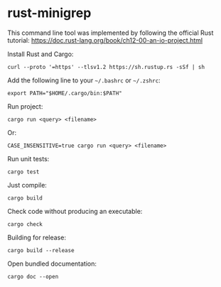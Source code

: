 # rust-minigrep

This command line tool was implemented by following the official Rust tutorial:
https://doc.rust-lang.org/book/ch12-00-an-io-project.html

Install Rust and Cargo:

    curl --proto '=https' --tlsv1.2 https://sh.rustup.rs -sSf | sh

Add the following line to your `~/.bashrc` or `~/.zshrc`:

    export PATH="$HOME/.cargo/bin:$PATH"

Run project:

    cargo run <query> <filename>

Or:

    CASE_INSENSITIVE=true cargo run <query> <filename>

Run unit tests:

    cargo test

Just compile:

    cargo build

Check code without producing an executable:

    cargo check

Building for release:

    cargo build --release

Open bundled documentation:

    cargo doc --open
